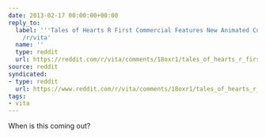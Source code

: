 ```yaml
---
date: 2013-02-17 00:00:00+00:00
reply_to:
  label: '''Tales of Hearts R First Commercial Features New Animated Cutscenes'' on
    /r/vita'
  name: ''
  type: reddit
  url: https://reddit.com/r/vita/comments/18oxr1/tales_of_hearts_r_first_commercial_features_new/
source: reddit
syndicated:
- type: reddit
  url: https://www.reddit.com/r/vita/comments/18oxr1/tales_of_hearts_r_first_commercial_features_new/c8go825/
tags:
- vita
---
```


When is this coming out?